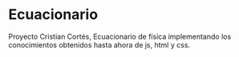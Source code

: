 # Ecuacionario
Proyecto Cristian Cortés, Ecuacionario de física implementando los conocimientos obtenidos hasta ahora de js, html y css.
